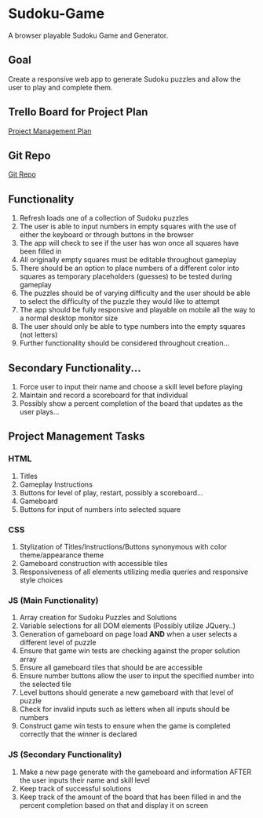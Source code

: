 # Sudoku-Game
A browser playable Sudoku Game and Generator.

## Goal
Create a responsive web app to generate Sudoku puzzles and allow the user to play and complete them.

## Trello Board for Project Plan
[Project Management Plan](https://trello.com/b/3X7vCaYw/sudoku-game)

## Git Repo
[Git Repo](https://github.com/quark934/Sudoku-Game)

## Functionality
1. Refresh loads one of a collection of Sudoku puzzles
2. The user is able to input numbers in empty squares with the use of either the keyboard or through buttons in the browser
3. The app will check to see if the user has won once all squares have been filled in
4. All originally empty squares must be editable throughout gameplay
5. There should be an option to place numbers of a different color into squares as temporary placeholders (guesses) to be tested during gameplay
6. The puzzles should be of varying difficulty and the user should be able to select the difficulty of the puzzle they would like to attempt
7. The app should be fully responsive and playable on mobile all the way to a normal desktop monitor size
8. The user should only be able to type numbers into the empty squares (not letters)
9. Further functionality should be considered throughout creation...

## Secondary Functionality...
1. Force user to input their name and choose a skill level before playing
2. Maintain and record a scoreboard for that individual
3. Possibly show a percent completion of the board that updates as the user plays...

## Project Management Tasks

### HTML
1. Titles
2. Gameplay Instructions
3. Buttons for level of play, restart, possibly a scoreboard...
4. Gameboard
5. Buttons for input of numbers into selected square


### CSS
1. Stylization of Titles/Instructions/Buttons synonymous with color theme/appearance theme
2. Gameboard construction with accessible tiles
3. Responsiveness of all elements utilizing media queries and responsive style choices


### JS (Main Functionality)
1. Array creation for Sudoku Puzzles and Solutions
2. Variable selections for all DOM elements (Possibly utilize JQuery..)
3. Generation of gameboard on page load **AND** when a user selects a different level of puzzle
4. Ensure that game win tests are checking against the proper solution array
5. Ensure all gameboard tiles that should be are accessible
6. Ensure number buttons allow the user to input the specified number into the selected tile
7. Level buttons should generate a new gameboard with that level of puzzle
8. Check for invalid inputs such as letters when all inputs should be numbers
9. Construct game win tests to ensure when the game is completed correctly that the winner is declared

### JS (Secondary Functionality)
1. Make a new page generate with the gameboard and information AFTER the user inputs their name and skill level
2. Keep track of successful solutions
3. Keep track of the amount of the board that has been filled in and the percent completion based on that and display it on screen
